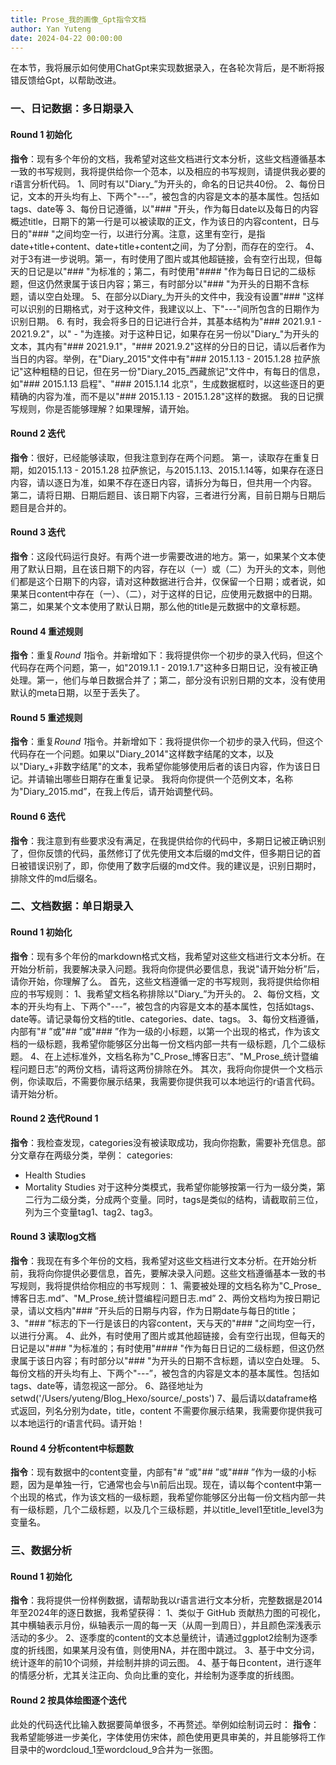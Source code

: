 ```yaml
---
title: Prose_我的画像_Gpt指令文档
author: Yan Yuteng
date: 2024-04-22 00:00:00
---
```


在本节，我将展示如何使用ChatGpt来实现数据录入，在各轮次背后，是不断将报错反馈给Gpt，以帮助改进。
### 一、日记数据：多日期录入
#### Round 1 初始化
**指令**：现有多个年份的文档，我希望对这些文档进行文本分析，这些文档遵循基本一致的书写规则，我将提供给你一个范本，以及相应的书写规则，请提供我必要的r语言分析代码。
1、同时有以"Diary_”为开头的，命名的日记共40份。
2、每份日记，文本的开头均有上、下两个"---”，被包含的内容是文本的基本属性。包括如tags、date等
3、每份日记遵循，以"### "开头，作为每日date以及每日的内容概述title，日期下的第一行是可以被读取的正文，作为该日的内容content，日与日的"### "之间均空一行，以进行分离。注意，这里有空行，是指date+title+content、date+title+content之间，为了分割，而存在的空行。
4、对于3有进一步说明。第一，有时使用了图片或其他超链接，会有空行出现，但每天的日记是以"### "为标准的；第二，有时使用"#### "作为每日日记的二级标题，但这仍然隶属于该日内容；第三，有时部分以"### "为开头的日期不含标题，请以空白处理。
5、在部分以Diary_为开头的文件中，我没有设置"### "这样可以识别的日期格式，对于这种文件，我建议以上、下"---"间所包含的日期作为识别日期。
6. 有时，我会将多日的日记进行合并，其基本结构为"### 2021.9.1 - 2021.9.2"，以" - "为连接。对于这种日记，如果存在另一份以"Diary_"为开头的文本，其内有"### 2021.9.1"，"### 2021.9.2"这样的分日的日记，请以后者作为当日的内容。举例，在"Diary_2015"文件中有"### 2015.1.13 - 2015.1.28 拉萨旅记"这种粗糙的日记，但在另一份"Diary_2015_西藏旅记"文件中，有每日的信息，如"### 2015.1.13 启程"、"### 2015.1.14 北京"，生成数据框时，以这些逐日的更精确的内容为准，而不是以"### 2015.1.13 - 2015.1.28"这样的数据。
我的日记撰写规则，你是否能够理解？如果理解，请开始。
#### Round 2 迭代
**指令**：很好，已经能够读取，但我注意到存在两个问题。
第一，读取存在重复日期，如2015.1.13 - 2015.1.28 拉萨旅记，与2015.1.13、2015.1.14等，如果存在逐日内容，请以逐日为准，如果不存在逐日内容，请拆分为每日，但共用一个内容。
第二，请将日期、日期后题目、该日期下内容，三者进行分离，目前日期与日期后题目是合并的。
#### Round 3 迭代
**指令**：这段代码运行良好。有两个进一步需要改进的地方。第一，如果某个文本使用了默认日期，且在该日期下的内容，存在以（一）或（二）为开头的文本，则他们都是这个日期下的内容，请对这种数据进行合并，仅保留一个日期；或者说，如果某日content中存在（一）、（二），对于这样的日记，应使用元数据中的日期。第二，如果某个文本使用了默认日期，那么他的title是元数据中的文章标题。
#### Round 4 重述规则
**指令**：重复*Round 1*指令。并新增如下：我将提供你一个初步的录入代码，但这个代码存在两个问题，第一，如"2019.1.1 - 2019.1.7"这种多日期日记，没有被正确处理。第一，他们与单日数据合并了；第二，部分没有识别日期的文本，没有使用默认的meta日期，以至于丢失了。
#### Round 5 重述规则
**指令**：重复*Round 1*指令。并新增如下：我将提供你一个初步的录入代码，但这个代码存在一个问题。如果以"Diary_2014"这样数字结尾的文本，以及以"Diary_+非数字结尾"的文本，我希望你能够使用后者的该日内容，作为该日日记。并请输出哪些日期存在重复记录。
我将向你提供一个范例文本，名称为"Diary_2015.md”，在我上传后，请开始调整代码。
#### Round 6 迭代
**指令**：我注意到有些要求没有满足，在我提供给你的代码中，多期日记被正确识别了，但你反馈的代码，虽然修订了优先使用文本后缀的md文件，但多期日记的首日被错误识别了，即，你使用了数字后缀的md文件。我的建议是，识别日期时，排除文件的md后缀名。

### 二、文档数据：单日期录入
#### Round 1 初始化
**指令**：现有多个年份的markdown格式文档，我希望对这些文档进行文本分析。在开始分析前，我要解决录入问题。我将向你提供必要信息，我说"请开始分析”后，请你开始，你理解了么。
首先，这些文档遵循一定的书写规则，我将提供给你相应的书写规则：
1、我希望文档名称排除以"Diary_”为开头的。
2、每份文档，文本的开头均有上、下两个"---”，被包含的内容是文本的基本属性，包括如tags、date等。请记录每份文档的title、categories、date、tags。
3、每份文档遵循，内部有"# ”或"## ”或"### ”作为一级的小标题，以第一个出现的格式，作为该文档的一级标题，我希望你能够区分出每一份文档内部一共有一级标题，几个二级标题。
4、在上述标准外，文档名称为"C_Prose_博客日志”、"M_Prose_统计暨编程问题日志”的两份文档，请将这两份排除在外。
其次，我将向你提供一个文档示例，你读取后，不需要你展示结果，我需要你提供我可以本地运行的r语言代码。请开始分析。
#### Round 2 迭代Round 1
**指令**：我检查发现，categories没有被读取成功，我向你抱歉，需要补充信息。部分文章存在两级分类，举例：
categories:
  - Health Studies
  - Mortality Studies
对于这种分类模式，我希望你能够按第一行为一级分类，第二行为二级分类，分成两个变量。同时，tags是类似的结构，请截取前三位，列为三个变量tag1、tag2、tag3。
#### Round 3 读取log文档
**指令**：我现在有多个年份的文档，我希望对这些文档进行文本分析。在开始分析前，我将向你提供必要信息，首先，要解决录入问题。这些文档遵循基本一致的书写规则，我将提供给你相应的书写规则：
1、需要被处理的文档名称为"C_Prose_博客日志.md”、"M_Prose_统计暨编程问题日志.md”
2、两份文档均为按日期记录，请以文档内"### ”开头后的日期与内容，作为日期date与每日的title；
3、"### ”标志的下一行是该日的内容content，天与天的"### "之间均空一行，以进行分离。
4、此外，有时使用了图片或其他超链接，会有空行出现，但每天的日记是以"### "为标准的；有时使用"#### "作为每日日记的二级标题，但这仍然隶属于该日内容；有时部分以"### "为开头的日期不含标题，请以空白处理。
5、每份文档的开头均有上、下两个"---”，被包含的内容是文本的基本属性。包括如tags、date等，请忽视这一部分。
6、路径地址为setwd('/Users/yuteng/Blog_Hexo/source/\_posts')
7、最后请以dataframe格式返回，列名分别为date，title，content
不需要你展示结果，我需要你提供我可以本地运行的r语言代码。请开始！
#### Round 4 分析content中标题数
**指令**：现有数据中的content变量，内部有"# ”或"## ”或"### ”作为一级的小标题，因为是单独一行，它通常也会与\n前后出现。现在，请以每个content中第一个出现的格式，作为该文档的一级标题，我希望你能够区分出每一份文档内部一共有一级标题，几个二级标题，以及几个三级标题，并以title_level1至title_level3为变量名。

### 三、数据分析
#### Round 1 初始化
**指令**：我将提供一份样例数据，请帮助我以r语言进行文本分析，完整数据是2014年至2024年的逐日数据，我希望获得：
1、类似于 GitHub 贡献热力图的可视化，其中横轴表示月份，纵轴表示一周的每一天（从周一到周日），并且颜色深浅表示活动的多少。
2、逐季度的content的文本总量统计，请通过ggplot2绘制为逐季度的折线图，如果某月没有值，则使用NA，并在图中跳过。
3、基于中文分词，统计逐年的前10个词频，并绘制并排的词云图。
4、基于每日content，进行逐年的情感分析，尤其关注正向、负向比重的变化，并绘制为逐季度的折线图。
#### Round 2 按具体绘图逐个迭代
此处的代码迭代比输入数据要简单很多，不再赘述。举例如绘制词云时：
**指令**：我希望能够进一步美化，字体使用仿宋体，颜色使用更具审美的，并且能够将工作目录中的wordcloud_1至wordcloud_9合并为一张图。
